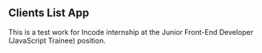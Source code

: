 ## Clients List App

This is a test work for Incode internship at the Junior Front-End Developer (JavaScript Trainee) position.